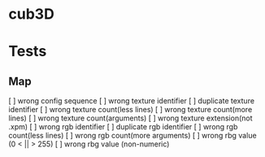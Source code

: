 # cub3D

# Tests
## Map
[ ] wrong config sequence
[ ] wrong texture identifier
[ ] duplicate texture identifier
[ ] wrong texture count(less lines)
[ ] wrong texture count(more lines)
[ ] wrong texture count(arguments)
[ ] wrong texture extension(not .xpm)
[ ] wrong rgb identifier
[ ] duplicate rgb identifier
[ ] wrong rgb count(less lines)
[ ] wrong rgb count(more arguments)
[ ] wrong rbg value (0 < || > 255)
[ ] wrong rbg value (non-numeric)
